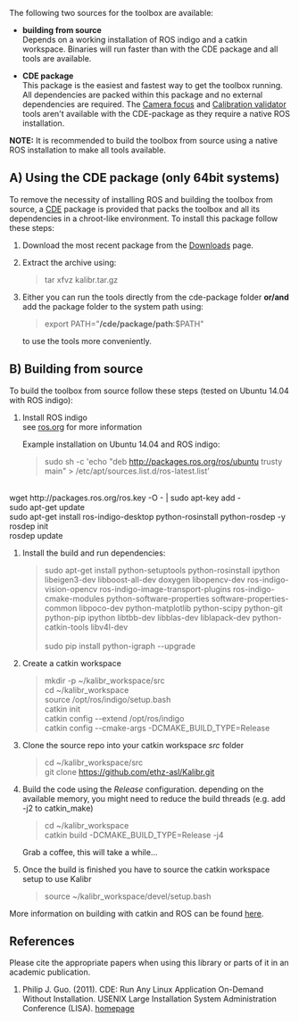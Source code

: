 The following two sources for the toolbox are available:

* **building from source**<br>
    Depends on a working installation of ROS indigo and a catkin workspace. Binaries will run faster than with the CDE package and all tools are available.

* **CDE package**<br>
    This package is the easiest and fastest way to get the toolbox running. All dependencies are packed within this package and no external dependencies are required. The [Camera focus](camera-focus) and [Calibration validator](calibration-validator) tools aren't available with the CDE-package as they require a native ROS installation.

**NOTE:** It is recommended to build the toolbox from source using a native ROS installation to make all tools available.

## A) Using the CDE package (only 64bit systems)
To remove the necessity of installing ROS and building the toolbox from source, a [CDE](#guo) package is provided that packs the toolbox and all its dependencies in a chroot-like environment. To install this package follow these steps:

1. Download the most recent package from the [Downloads](downloads) page.

1. Extract the archive using:

    > tar xfvz kalibr.tar.gz

1. Either you can run the tools directly from the cde-package folder
    **or/and**
    add the package folder to the system path using:

    > export PATH="**/cde/package/path**:$PATH"

    to use the tools more conveniently.

## B) Building from source
To build the toolbox from source follow these steps (tested on Ubuntu 14.04 with ROS indigo):

1. Install ROS indigo <br>
    see [ros.org](http://wiki.ros.org/ROS/Installation) for more information

    Example installation on Ubuntu 14.04 and ROS indigo:

    >sudo sh -c 'echo "deb http://packages.ros.org/ros/ubuntu trusty main" > /etc/apt/sources.list.d/ros-latest.list'
<br>
    wget http://packages.ros.org/ros.key -O - | sudo apt-key add - <br>
    sudo apt-get update  <br>
    sudo apt-get install ros-indigo-desktop python-rosinstall python-rosdep -y <br>
    rosdep init <br>
    rosdep update <br>

1. Install the build and run dependencies:

    >sudo apt-get install python-setuptools python-rosinstall ipython libeigen3-dev libboost-all-dev doxygen libopencv-dev ros-indigo-vision-opencv ros-indigo-image-transport-plugins ros-indigo-cmake-modules python-software-properties software-properties-common libpoco-dev python-matplotlib python-scipy python-git python-pip ipython libtbb-dev libblas-dev liblapack-dev python-catkin-tools libv4l-dev <br> <br>
    sudo pip install python-igraph --upgrade

1. Create a catkin workspace<br>

    >mkdir -p ~/kalibr_workspace/src <br>
    cd ~/kalibr_workspace <br>
    source /opt/ros/indigo/setup.bash <br>
    catkin init <br>
    catkin config --extend /opt/ros/indigo <br>
    catkin config --cmake-args -DCMAKE_BUILD_TYPE=Release

1. Clone the source repo into your catkin workspace _src_ folder <br>
    >cd ~/kalibr_workspace/src <br>
    git clone https://github.com/ethz-asl/Kalibr.git

1. Build the code using the _Release_ configuration.
    depending on the available memory, you might need to reduce the build threads (e.g. add -j2 to catkin_make) <br>

    > cd ~/kalibr_workspace <br>
    catkin build -DCMAKE_BUILD_TYPE=Release -j4

    Grab a coffee, this will take a while... <br>

1. Once the build is finished you have to source the catkin workspace setup to use Kalibr

    > source ~/kalibr_workspace/devel/setup.bash

More information on building with catkin and ROS can be found [here](http://wiki.ros.org/catkin/Tutorials).

## References
Please cite the appropriate papers when using this library or parts of it in an academic publication.

1. <a name="guo"></a> Philip J. Guo. (2011). CDE: Run Any Linux Application On-Demand Without Installation.  USENIX Large Installation System Administration Conference (LISA). [homepage](http://www.pgbovine.net/cde.html)